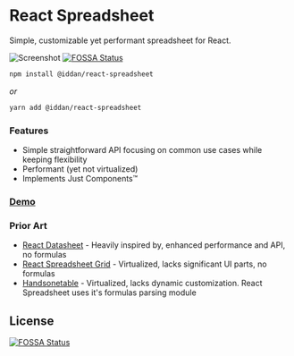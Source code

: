 # React Spreadsheet

Simple, customizable yet performant spreadsheet for React.

![Screenshot](https://github.com/iddan/react-spreadsheet/blob/master/assets/screenshot.png?raw=true)
[![FOSSA Status](https://app.fossa.io/api/projects/git%2Bgithub.com%2Fiddan%2Freact-spreadsheet.svg?type=shield)](https://app.fossa.io/projects/git%2Bgithub.com%2Fiddan%2Freact-spreadsheet?ref=badge_shield)

```bash
npm install @iddan/react-spreadsheet
```

_or_

```bash
yarn add @iddan/react-spreadsheet
```

### Features

* Simple straightforward API focusing on common use cases while keeping flexibility
* Performant (yet not virtualized)
* Implements Just Components™

### [Demo](https://iddan.github.io/react-spreadsheet)

### Prior Art

* [React Datasheet](https://nadbm.github.io/react-datasheet/) - Heavily inspired by, enhanced performance and API, no formulas
* [React Spreadsheet Grid](https://denisraslov.github.io/grid/) - Virtualized, lacks significant UI parts, no formulas
* [Handsonetable](https://handsontable.com/) - Virtualized, lacks dynamic customization. React Spreadsheet uses it's formulas parsing module


## License
[![FOSSA Status](https://app.fossa.io/api/projects/git%2Bgithub.com%2Fiddan%2Freact-spreadsheet.svg?type=large)](https://app.fossa.io/projects/git%2Bgithub.com%2Fiddan%2Freact-spreadsheet?ref=badge_large)
